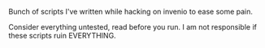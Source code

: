 Bunch of scripts I've written while hacking on invenio to ease some pain.

Consider everything untested, read before you run. I am not responsible if these scripts ruin EVERYTHING.
